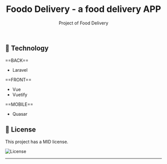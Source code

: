 <h1 align="center"> Foodo Delivery - a food delivery APP </h1>

<p align="center">
Project of Food Delivery
</p>

<br>

## 🚀 Technology

==BACK==
- Laravel

==FRONT==
- Vue
- Vuetify

==MOBILE==
- Quasar

## :memo: License

This project has a MID license.

<img alt="License" src="https://img.shields.io/static/v1?label=license&message=MIT&color=49AA26&labelColor=000000">


---
